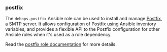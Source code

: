 ### postfix

The `debops.postfix` Ansible role can be used to install and manage
[Postfix](https://en.wikipedia.org/wiki/Postfix_%28software%29), a SMTP
server. It allows configuration of Postfix using Ansible inventory
variables, and provides a flexible API to the Postfix configuration for
other Ansible roles when it's used as a role dependency.

Read the [postfix role documentation](https://docs.debops.org/en/stable-3.0/ansible/roles/postfix/) for more details.
